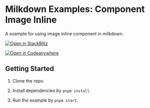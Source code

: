 # Milkdown Examples: Component Image Inline

A example for using image inline component in milkdown.

[![Open in StackBlitz](https://developer.stackblitz.com/img/open_in_stackblitz.svg)](https://stackblitz.com/github/Milkdown/examples/tree/main/component-image-inline)

[![Open in Codeanywhere](https://codeanywhere.com/img/open-in-codeanywhere-btn.svg)](https://app.codeanywhere.com/#https://github.com/Milkdown/examples/tree/main/component-image-inline)

## Getting Started

1. Clone the repo.

2. Install dependencies by `pnpm install`.

3. Run the example by `pnpm start`.
